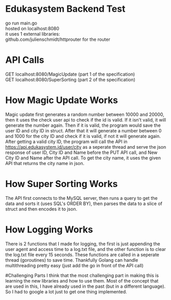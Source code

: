 # Edukasystem Backend Test
go run main.go <br>
hosted on localhost:8080 <br>
it uses 1 external libraries: <br>
github.com/julienschmidt/httprouter for the router


# API Calls
GET localhost:8080/MagicUpdate (part 1 of the specification) <br>
GET localhost:8080/SuperSorting (part 2 of the specification)


# How Magic Update Works
Magic update first generates a random number between 10000 and 20000, then it uses the check user api to check if the id is valid. If it isn't valid, it will generate the number again. Then if it is valid, the program would save the user ID and city ID in struct. After that it will generate a number between 0 and 1000 for the city ID and check if it is valid, if not it will generate again. After getting a valid city ID, the program will call the API in https://api.edukasystem.id/user/city as a seperate thread and serve the json response of user ID, City ID and Name before the PUT API call, and New City ID and Name after the API call. To get the city name, it uses the given API that returns the city name in json.

# How Super Sorting Works
The API first connects to the MySQL server, then runs a query to get the data and sorts it (uses SQL's ORDER BY), then parses the data to a slice of struct and then encodes it to json.

# How Logging Works
There is 2 functions that I made for logging, the first is just appending the user agent and access time to a log.txt file, and the other function is to clear the log.txt file every 15 seconds. These functions are called in a seperate thread (goroutines) to save time. Thankfully Golang can handle multithreading pretty easy (just add the go in front of the API call)

#Challenging Parts
I think that the most challenging part in making this is learning the new libraries and how to use them. Most of the concept that are used in this, I have already used in the past (but in a different language). So I had to google a lot just to get one thing implemented.